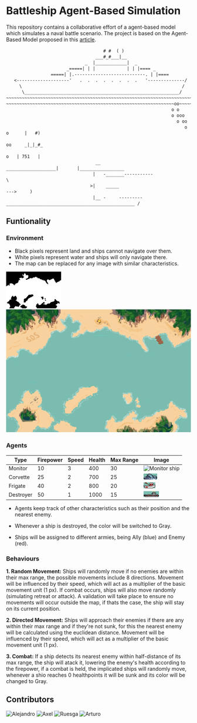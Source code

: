 # Battleship Agent-Based Simulation

This repository contains a collaborative effort of a agent-based model which simulates a naval battle scenario.
The project is based on the Agent-Based Model proposed in this [article](An_Agent-Based_Model_Battle_of_Trafalgar.pdf).

```plaintext
                                     # #  ( )
                                  ___#_#___|__
                              _  |____________|  _
                       _=====| | |            | | |==== _
                 =====| |.---------------------------. | |====
   <--------------------'   .  .  .  .  .  .  .  .   '--------------/
     \                                                             /
      \___________________________________________________________/
~~~~~~~~~~~~~~~~~~~~~~~~~~~~~~~~~~~~~~~~~~~~~~~~~~~~~~~~~~~~~~~~~~~~~~~~~~~~~~~~~~~~~~~~~~~~~~~~~~~~~~~~~
~~~~~~~~~~~~~~~~~~~~~~~~~~~~~~~~~~~~~~~~~~~~~~~~~~~~~~~~~~~~~~~~oo~~~~~~~~~~~~~~~~~~~~~~~~~~~~~~~~~~~~~~~
                                                               o o
                                                               o ooo
                                                                 o oo
                                                                    o o      |   #)
                                                                     oo     _|_|_#_
                                                                       o   | 751   |
                                  __                    ___________________|       |_________________
                                 |   -_______-----------                                              \
                                >|    _____                                                   --->     )
                                 |__ -     ---------_________________________________________________ /
```

## Funtionality

### Environment

- Black pixels represent land and ships cannot navigate over them.
- White pixels represent water and ships will only navigate there.
- The map can be replaced for any image with similar characteristics.

![Base Map](/assets/mapBaseOg.png)
![Base Map](/assets/mapBase.png)

### Agents

| Type      | Firepower | Speed | Health | Max Range | Image                                    |
| --------- | --------- | ----- | ------ | --------- | ---------------------------------------- |
| Monitor   | 10        | 3     | 400    | 30        | ![Monitor ship](/assets/montior.png)     |
| Corvette  | 25        | 2     | 700    | 25        | ![corvette ship](/assets/corvette.png)   |
| Frigate   | 40        | 2     | 800    | 20        | ![Frigate ship](/assets/frigate.png)     |
| Destroyer | 50        | 1     | 1000   | 15        | ![Destroyer ship](/assets/destroyer.png) |

- Agents keep track of other characteristics such as their position and the nearest enemy.

- Whenever a ship is destroyed, the color will be switched to Gray.

- Ships will be assigned to different armies, being Ally (blue) and Enemy (red).

### Behaviours

**1. Random Movement:**
Ships will randomly move if no enemies are within their max range, the possible movements include 8 directions.
Movement will be influenced by their speed, which will act as a multiplier of the basic movement unit (1 px).
If combat occurs, ships will also move randomly (simulating retreat or attack). A validation will take place to
ensure no movements will occur outside the map, if thats the case, the ship will stay on its current position.

**2. Directed Movement:**
Ships will approach their enemies if there are any within their max range and if they're not sunk, for this the
nearest enemy will be calculated using the euclidean distance. Movement will be influenced by their speed, which
will act as a multiplier of the basic movement unit (1 px).

**3. Combat:**
If a ship detects its nearest enemy within half-distance of its max range, the ship will atack it, lowering the
enemy's health according to the firepower, if a combat is held, the implicated ships will randomly move, whenever
a shio reaches 0 healthpoints it will be sunk and its color will be changed to Gray.

## Contributors

![Alejandro](https://img.shields.io/badge/GitHub-Alejandro-181717?style=for-the-badge&logo=github)
![Axel](https://img.shields.io/badge/GitHub-Axel-181717?style=for-the-badge&logo=github)
![Ruesga](https://img.shields.io/badge/GitHub-Ruesga-181717?style=for-the-badge&logo=github)
![Arturo](https://img.shields.io/badge/GitHub-Arturo-181717?style=for-the-badge&logo=github)
